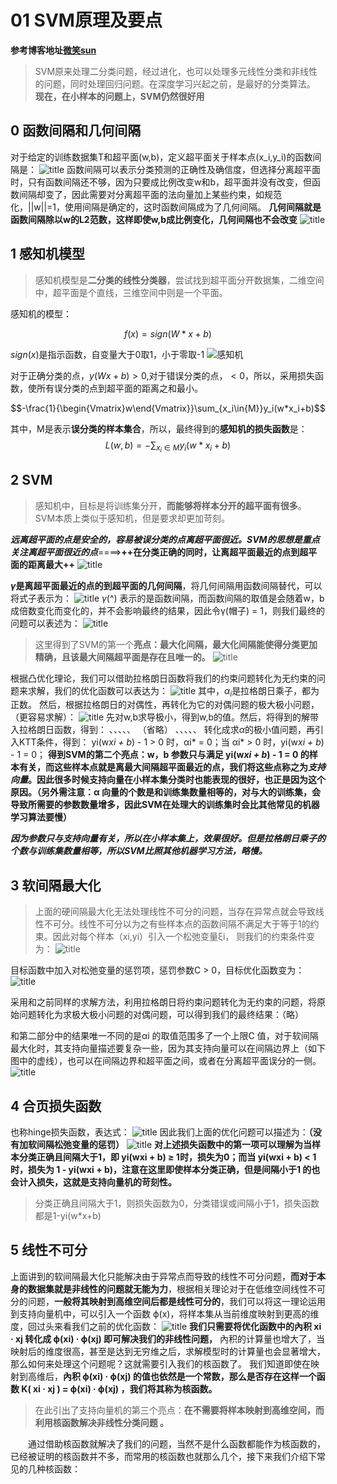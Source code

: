 # 01 SVM原理及要点
**参考博客地址[微笑sun](https://www.cnblogs.com/jiangxinyang/p/9217424.html)**
>SVM原来处理二分类问题，经过进化，也可以处理多元线性分类和非线性的问题，同时处理回归问题。在深度学习兴起之前，是最好的分类算法。
**现在，在小样本的问题上，SVM仍然很好用**
## 0 函数间隔和几何间隔
对于给定的训练数据集T和超平面(w,b)，定义超平面关于样本点(x_i,y_i)的函数间隔是：
![title](https://i.loli.net/2019/03/28/5c9c5cdc88a58.png)
函数间隔可以表示分类预测的正确性及确信度，但选择分离超平面时，只有函数间隔还不够，因为只要成比例改变w和b，超平面并没有改变，但函数间隔却变了，因此需要对分离超平面的法向量加上某些约束，如规范化，||w||=1，使用间隔是确定的，这时函数间隔成为了几何间隔。
**几何间隔就是函数间隔除以w的L2范数，这样即使w,b成比例变化，几何间隔也不会改变**
![title](https://i.loli.net/2019/03/28/5c9c5d864c1d0.png)



## 1 感知机模型
>感知机模型是**二分类的线性分类器**，尝试找到超平面分开数据集，二维空间中，超平面是个直线，三维空间中则是一个平面。

感知机的模型：

$$f(x) = sign(W*x+b)$$

$sign(x)$是指示函数，自变量大于0取1，小于零取-1
![感知机](https://i.loli.net/2019/03/28/5c9c4c841e95f.png)

对于正确分类的点，$y(Wx+b) > 0$,对于错误分类的点，$<0$，所以，采用损失函数，使所有误分类的点到超平面的距离之和最小。

$$-\frac{1}{\begin{Vmatrix}w\end{Vmatrix}}\sum_{x_i\in{M}}y_i(w*x_i+b)$$

其中，M是表示**误分类的样本集合**，所以，最终得到的**感知机的损失函数**是：
$$L(w,b)=-\sum_{x_i\in{M}}y_i(w*x_i+b)$$

## 2 SVM
>感知机中，目标是将训练集分开，**而能够将样本分开的超平面有很多**。SVM本质上类似于感知机，但是要求却更加苛刻。

***远离超平面的点是安全的，容易被误分类的点离超平面很近。SVM的思想是重点关注离超平面很近的点***====>**++在分类正确的同时，让离超平面最近的点到超平面的距离最大++**
![title](https://i.loli.net/2019/03/28/5c9c52138cf6e.png)

**$\gamma$是离超平面最近的点的到超平面的几何间隔**，将几何间隔用函数间隔替代，可以将式子表示为：
![title](https://i.loli.net/2019/03/28/5c9c52a1c4577.png)
$\gamma$(^) 表示的是函数间隔，而函数间隔的取值是会随着w，b 成倍数变化而变化的，并不会影响最终的结果，因此令γ(帽子) = 1，则我们最终的问题可以表述为：
![title](https://i.loli.net/2019/03/28/5c9c5385cf832.png)
>这里得到了SVM的第一个**亮点：最大化间隔，最大化间隔能使得分类更加精确，且该最大间隔超平面是存在且唯一的。**
![title](https://i.loli.net/2019/03/28/5c9c53ff0a812.png)

根据凸优化理论，我们可以借助拉格朗日函数将我们的约束问题转化为无约束的问题来求解，我们的优化函数可以表达为：
![title](https://i.loli.net/2019/03/28/5c9c549d2d586.png)
其中，$\alpha_i$是拉格朗日乘子，都为正数。
然后，根据拉格朗日的对偶性，再转化为它的对偶问题的极大极小问题，（更容易求解）：
![title](https://i.loli.net/2019/03/28/5c9c5602d36ba.png)
先对w,b求导极小，得到w,b的值。然后，将得到的解带入拉格朗日函数，得到：
、、、、、
（省略）
、、、、、
转化成求$\alpha$的极小值问题，再引入KTT条件，得到：
yi(w*xi + b*) - 1 > 0 时，αi* = 0；当 αi* > 0 时，yi(w*xi + b*) - 1 = 0；
**得到SVM的第二个亮点：w，b 参数只与满足 yi(w*xi + b*) - 1 = 0 的样本有关，而这些样本点就是离最大间隔超平面最近的点，我们将这些点称之为*支持向量*。因此很多时候支持向量在小样本集分类时也能表现的很好，也正是因为这个原因。（另外需注意：α 向量的个数是和训练集数量相等的，对与大的训练集，会导致所需要的参数数量增多，因此SVM在处理大的训练集时会比其他常见的机器学习算法要慢）**

***因为参数只与支持向量有关，所以在小样本集上，效果很好。但是拉格朗日乘子的个数与训练集数量相等，所以SVM比照其他机器学习方法，略慢。***

## 3 软间隔最大化
>上面的硬间隔最大化无法处理线性不可分的问题，当存在异常点就会导致线性不可分。线性不可分以为之有些样本点的函数间隔不满足大于等于1的约束。因此对每个样本（xi,yi）引入一个松弛变量ξi， 则我们的约束条件变为：
![title](https://i.loli.net/2019/03/28/5c9c58ad6d377.png)

目标函数中加入对松弛变量的惩罚项，惩罚参数C > 0，目标优化函数变为：
![title](https://i.loli.net/2019/03/28/5c9c59b165bb2.png)

采用和之前同样的求解方法，利用拉格朗日将约束问题转化为无约束的问题，将原始问题转化为求极大极小问题的对偶问题，可以得到我们的最终结果：（略）

和第二部分中的结果唯一不同的是αi 的取值范围多了一个上限C 值，对于软间隔最大化时，其支持向量描述要复杂一些，因为其支持向量可以在间隔边界上（如下图中的虚线），也可以在间隔边界和超平面之间，或者在分离超平面误分的一侧。
![title](https://i.loli.net/2019/03/28/5c9c5a5a3537f.png)

## 4 合页损失函数
也称hinge损失函数，表达式：
![title](https://i.loli.net/2019/03/28/5c9c5ab7228b6.png)
因此我们上面的优化问题可以描述为：**（没有加软间隔松弛变量的惩罚）**
![title](https://i.loli.net/2019/03/28/5c9c5b26ea93f.png)
**对上述损失函数中的第一项可以理解为当样本分类正确且间隔大于1，即 yi(wxi + b) ≥ 1时，损失为0；而当 yi(wxi + b) < 1 时，损失为 1 - yi(wxi + b)，注意在这里即使样本分类正确，但是间隔小于1 的也会计入损失，这就是支持向量机的苛刻性。**
>分类正确且间隔大于1，则损失函数为0，分类错误或间隔小于1，损失函数都是1-yi(w*x+b)

## 5 线性不可分
上面讲到的软间隔最大化只能解决由于异常点而导致的线性不可分问题，**而对于本身的数据集就是非线性的问题就无能为力**，根据相关理论对于在低维空间线性不可分的问题，**一般将其映射到高维空间后都是线性可分的**，我们可以将这一理论运用到支持向量机中，可以引入一个函数 ϕ(x)，将样本集从当前维度映射到更高的维度，回过头来看我们之前的优化函数：
![title](https://i.loli.net/2019/03/28/5c9c5eaec0d5b.png)
**我们只需要将优化函数中的內积 xi  · xj 转化成 ϕ(xi) · ϕ(xj) 即可解决我们的非线性问题，**
內积的计算量也增大了，当映射后的维度很高，甚至是达到无穷维之后，求解模型时的计算量也会显著增大，那么如何来处理这个问题呢？这就需要引入我们的核函数了。
我们知道即使在映射到高维后，**內积 ϕ(xi) · ϕ(xj) 的值也依然是一个常数，那么是否存在这样一个函数 K( xi · xj ) = ϕ(xi) · ϕ(xj) ，我们将其称为核函数。**
>在此引出了支持向量机的第三个亮点：**在不需要将样本映射到高维空间，而利用核函数解决非线性分类问题 。**

　　通过借助核函数就解决了我们的问题，当然不是什么函数都能作为核函数的，已经被证明的核函数并不多，而常用的核函数也就那么几个，接下来我们介绍下常见的几种核函数：


